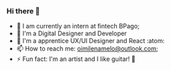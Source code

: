 ### Hi there 👋

- 🔭 I am currently an intern at fintech BPago;
- 🌱 I'm a Digital Designer and Developer 
- 💎  I'm a apprentice UX/UI Designer and React :atom:
- 📫 How to reach me: oimilenamelo@outlook.com;
- ⚡ Fun fact: I'm an artist and I like guitar! :metal:
<!--
**MilenaMelo/MilenaMelo** is a ✨ _special_ ✨ repository because its `README.md` (this file) appears on your GitHub profile.

Here are some ideas to get you started:

- 🔭 I am currently an intern at fintech Pago
- 🌱 I’m currently learning UX Design, Software Develop and Automated Testing
- 📫 How to reach me: milenasmelo@outlook.com
- ⚡ Fun fact: I'm an artist and I like guitar! :metal:

